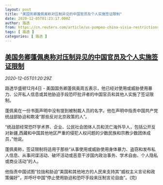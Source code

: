 ```yaml
---
layout: post
title: "美国务卿蓬佩奥称对压制异见的中国官员及个人实施签证限制"
date: 2020-12-05T01:23:17.000Z
author: 路透
from: https://cn.reuters.com/article/us-pompeo-china-visia-restrictions-1205-idCNKBS28F02H
tags: [ 路透 ]
categories: [ 路透 ]
---
```

<!--1607131397000-->
[美国务卿蓬佩奥称对压制异见的中国官员及个人实施签证限制](https://cn.reuters.com/article/us-pompeo-china-visia-restrictions-1205-idCNKBS28F02H)
------

<div>
<div><i>2020-12-05T01:20:29Z</i></div><p>路透华盛顿12月4日 - 美国国务卿蓬佩奥周五表示，他已经对使用或威胁使用暴力、公开私人信息或其他胁迫手段恐吓批评者的中国官员和其他人实施了签证限制。</p><p>蓬佩奥在一份书面声明中没有提到被制裁人员的名字。他在声明中指责中国共产党统战部胁迫和欺凌“那些反对北京政策的人”。</p><p>“统战部经常恐吓学术界、企业、公民社会团体人员和流亡海外华人，包括公开反对新疆,西藏和中国其他地区严重的侵犯人权问题的少数民族和宗教少数团体成员，”他说。</p><p>蓬佩奥称，签证限制将适用于那些“从事使用或威胁使用身体暴力、盗窃和发布私人信息、从事间谍活动、破坏活动或恶意干涉国内政治事务、学术自由、个人隐私或商业活动”的人。</p><p>他指责中国试图“拉拢和胁迫”美国和其他地方的人民来支持其“威权主义言论和政策偏好”，并呼吁中国“停止使用胁迫和恐吓手段来压制言论自由”。(完)</p>
</div>
